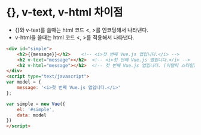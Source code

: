 # {}, v-text, v-html 차이점

* {}와 v-text를 쓸때는 html 코드 <, >를 인코딩해서 나타낸다.
* v-html을 쓸때는 html 코드 <, >를 적용해서 나타낸다.

```html
<div id="simple">
    <h2>{{message}}</h2>    <!-- <i>첫 번째 Vue.js 앱입니다.</i> -->
    <h2 v-text="message"></h2>  <!-- <i>첫 번째 Vue.js 앱입니다.</i> -->
    <h2 v-html="message"></h2>  <!-- 첫 번째 Vue.js 앱입니다. (이탤릭 스타일)-->
</div>
<script type="text/javascript">
var model = {
    message: '<i>첫 번째 Vue.js 앱입니다.</i>'
};

var simple = new Vue({
    el: '#simple',
    data: model
})
</script>
```
